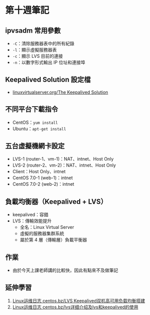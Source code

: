# 第十週筆記
## ipvsadm 常用參數
* `-C`：清除服務器表中的所有紀錄
* `-l`：顯示虛擬服務器表
* `-c`：顯示 LVS 目前的連接
* `-n`：以數字形式輸出 IP 位址和連接埠

## Keepalived Solution 設定檔
* [linuxvirtualserver.org/The Keepalived Solution](http://www.linuxvirtualserver.org/docs/ha/keepalived.html)

## 不同平台下載指令
* CentOS：`yum install`
* Ubuntu：`apt-get install`

## 五台虛擬機網卡設定
* LVS-1 (router-1、vm-1)：NAT、intnet、Host Only
* LVS-2 (router-2、vm-2)：NAT、intnet、Host Only
* Client：Host Only、intnet
* CentOS 7.0-1 (web-1)：intnet
* CentOS 7.0-2 (web-2)：intnet

## 負載均衡器（Keepalived + LVS）
* keepalived：容錯
* LVS：傳輸效能提升
    * 全名：Linux Virtual Server
    * 虛擬的服務器集群系統
    * 屬於第 4 層（傳輸層）負載平衡器

## 作業
* 由於今天上課老師講的比較快，因此有點來不及做筆記

## 延伸學習
1. [Linux运维日志 centos.bz/LVS Keepalived双机高可用负载均衡搭建](https://www.centos.bz/2017/07/lvs-keepalived-ha-loadbalace/)
2. [Linux运维日志 centos.bz/lvs详细介绍及lvs和keepalived的使用](https://www.centos.bz/2017/09/lvs-intro-and-lvs-keepalived/)